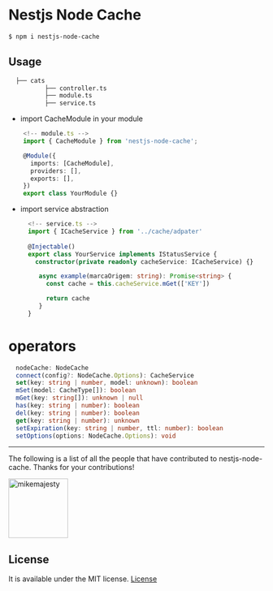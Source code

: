 # Nestjs Node Cache

```bash
$ npm i nestjs-node-cache
```

## Usage

```bash
  ├── cats
          ├── controller.ts
          ├── module.ts
          ├── service.ts
```
 - import CacheModule in your module
```ts
    <!-- module.ts -->
    import { CacheModule } from 'nestjs-node-cache';

    @Module({
      imports: [CacheModule],
      providers: [],
      exports: [],
    })
    export class YourModule {}
```
 - import service abstraction
   ```ts
     <!-- service.ts -->
     import { ICacheService } from '../cache/adpater'
     
     @Injectable()
     export class YourService implements IStatusService {
       constructor(private readonly cacheService: ICacheService) {}

        async example(marcaOrigem: string): Promise<string> {
          const cache = this.cacheService.mGet(['KEY'])

          return cache
        }
     }
   ```

# operators

```ts
  nodeCache: NodeCache
  connect(config?: NodeCache.Options): CacheService
  set(key: string | number, model: unknown): boolean
  mSet(model: CacheType[]): boolean
  mGet(key: string[]): unknown | null
  has(key: string | number): boolean
  del(key: string | number): boolean
  get(key: string | number): unknown
  setExpiration(key: string | number, ttl: number): boolean
  setOptions(options: NodeCache.Options): void

```
---

The following is a list of all the people that have contributed to nestjs-node-cache. Thanks for your contributions!

[<img alt="mikemajesty" src="https://avatars1.githubusercontent.com/u/11630212?s=460&v=4&s=117" width="117">](https://github.com/mikemajesty)

## License

It is available under the MIT license.
[License](https://opensource.org/licenses/mit-license.php)
